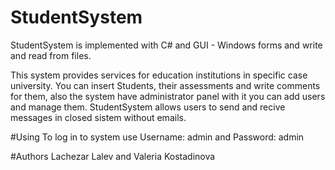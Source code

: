 # StudentSystem
StudentSystem is implemented with C# and GUI - Windows forms and write and read from files.

This system provides services for education institutions in specific case university.
You can insert Students, their assessments and write comments for them, also the system have administrator panel with it you can add users and manage them.
StudentSystem allows users to send and recive messages in closed sistem without emails.

#Using
To log in to system use Username: admin and Password: admin

#Authors
Lachezar Lalev and Valeria Kostadinova
